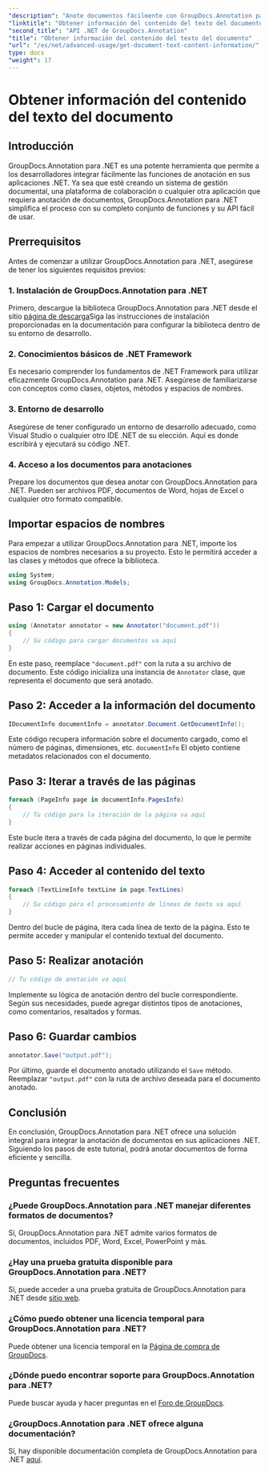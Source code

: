 ```yaml
---
"description": "Anote documentos fácilmente con GroupDocs.Annotation para .NET. Integre fácilmente las funciones de anotación en sus aplicaciones .NET."
"linktitle": "Obtener información del contenido del texto del documento"
"second_title": "API .NET de GroupDocs.Annotation"
"title": "Obtener información del contenido del texto del documento"
"url": "/es/net/advanced-usage/get-document-text-content-information/"
type: docs
"weight": 17
---
```


# Obtener información del contenido del texto del documento

## Introducción
GroupDocs.Annotation para .NET es una potente herramienta que permite a los desarrolladores integrar fácilmente las funciones de anotación en sus aplicaciones .NET. Ya sea que esté creando un sistema de gestión documental, una plataforma de colaboración o cualquier otra aplicación que requiera anotación de documentos, GroupDocs.Annotation para .NET simplifica el proceso con su completo conjunto de funciones y su API fácil de usar.
## Prerrequisitos
Antes de comenzar a utilizar GroupDocs.Annotation para .NET, asegúrese de tener los siguientes requisitos previos:
### 1. Instalación de GroupDocs.Annotation para .NET
Primero, descargue la biblioteca GroupDocs.Annotation para .NET desde el sitio [página de descarga](https://releases.groupdocs.com/annotation/net/)Siga las instrucciones de instalación proporcionadas en la documentación para configurar la biblioteca dentro de su entorno de desarrollo.
### 2. Conocimientos básicos de .NET Framework
Es necesario comprender los fundamentos de .NET Framework para utilizar eficazmente GroupDocs.Annotation para .NET. Asegúrese de familiarizarse con conceptos como clases, objetos, métodos y espacios de nombres.
### 3. Entorno de desarrollo
Asegúrese de tener configurado un entorno de desarrollo adecuado, como Visual Studio o cualquier otro IDE .NET de su elección. Aquí es donde escribirá y ejecutará su código .NET.
### 4. Acceso a los documentos para anotaciones
Prepare los documentos que desea anotar con GroupDocs.Annotation para .NET. Pueden ser archivos PDF, documentos de Word, hojas de Excel o cualquier otro formato compatible.

## Importar espacios de nombres
Para empezar a utilizar GroupDocs.Annotation para .NET, importe los espacios de nombres necesarios a su proyecto. Esto le permitirá acceder a las clases y métodos que ofrece la biblioteca.
```csharp
using System;
using GroupDocs.Annotation.Models;
```
## Paso 1: Cargar el documento
```csharp
using (Annotator annotator = new Annotator("document.pdf"))
{
    // Su código para cargar documentos va aquí
}
```
En este paso, reemplace `"document.pdf"` con la ruta a su archivo de documento. Este código inicializa una instancia de `Annotator` clase, que representa el documento que será anotado.
## Paso 2: Acceder a la información del documento
```csharp
IDocumentInfo documentInfo = annotator.Document.GetDocumentInfo();
```
Este código recupera información sobre el documento cargado, como el número de páginas, dimensiones, etc. `documentInfo` El objeto contiene metadatos relacionados con el documento.
## Paso 3: Iterar a través de las páginas
```csharp
foreach (PageInfo page in documentInfo.PagesInfo)
{
    // Tu código para la iteración de la página va aquí
}
```
Este bucle itera a través de cada página del documento, lo que le permite realizar acciones en páginas individuales.
## Paso 4: Acceder al contenido del texto
```csharp
foreach (TextLineInfo textLine in page.TextLines)
{
    // Su código para el procesamiento de líneas de texto va aquí
}
```
Dentro del bucle de página, itera cada línea de texto de la página. Esto te permite acceder y manipular el contenido textual del documento.
## Paso 5: Realizar anotación
```csharp
// Tu código de anotación va aquí
```
Implemente su lógica de anotación dentro del bucle correspondiente. Según sus necesidades, puede agregar distintos tipos de anotaciones, como comentarios, resaltados y formas.
## Paso 6: Guardar cambios
```csharp
annotator.Save("output.pdf");
```
Por último, guarde el documento anotado utilizando el `Save` método. Reemplazar `"output.pdf"` con la ruta de archivo deseada para el documento anotado.

## Conclusión
En conclusión, GroupDocs.Annotation para .NET ofrece una solución integral para integrar la anotación de documentos en sus aplicaciones .NET. Siguiendo los pasos de este tutorial, podrá anotar documentos de forma eficiente y sencilla.
## Preguntas frecuentes
### ¿Puede GroupDocs.Annotation para .NET manejar diferentes formatos de documentos?
Sí, GroupDocs.Annotation para .NET admite varios formatos de documentos, incluidos PDF, Word, Excel, PowerPoint y más.
### ¿Hay una prueba gratuita disponible para GroupDocs.Annotation para .NET?
Sí, puede acceder a una prueba gratuita de GroupDocs.Annotation para .NET desde [sitio web](https://releases.groupdocs.com/).
### ¿Cómo puedo obtener una licencia temporal para GroupDocs.Annotation para .NET?
Puede obtener una licencia temporal en la [Página de compra de GroupDocs](https://purchase.groupdocs.com/temporary-license/).
### ¿Dónde puedo encontrar soporte para GroupDocs.Annotation para .NET?
Puede buscar ayuda y hacer preguntas en el [Foro de GroupDocs](https://forum.groupdocs.com/c/annotation/10).
### ¿GroupDocs.Annotation para .NET ofrece alguna documentación?
Sí, hay disponible documentación completa de GroupDocs.Annotation para .NET [aquí](https://tutorials.groupdocs.com/annotation/net/).